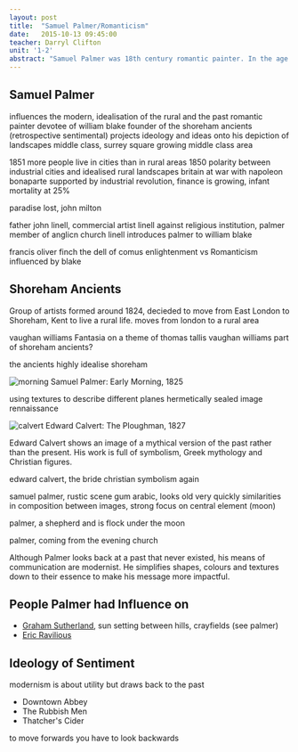 ```yaml
---
layout: post
title:  "Samuel Palmer/Romanticism"
date:   2015-10-13 09:45:00
teacher: Darryl Clifton
unit: '1-2'
abstract: "Samuel Palmer was 18th century romantic painter. In the age of industrial revolution, he and the Shoreham Ancients looked back at their highly idealised version of past, rural life. However their simplified visual language influenced modernist artists."
---
```


## Samuel Palmer

influences the modern, idealisation of the rural and the past
romantic painter
devotee of william blake
founder of the shoreham ancients (retrospective sentimental)
projects ideology and ideas onto his depiction of landscapes
middle class, surrey square growing middle class area

1851 more people live in cities than in rural areas
1850 polarity between industrial cities and idealised rural landscapes
britain at war with napoleon bonaparte supported by industrial revolution, finance is growing, infant mortality at 25%

paradise lost, john milton

father john linell, commercial artist
linell against religious institution, palmer member of anglicn church
linell introduces palmer to william blake

francis oliver finch
the dell of comus
enlightenment vs Romanticism
influenced by blake

## Shoreham Ancients
Group of artists formed around 1824, decieded to move from East London to Shoreham, Kent to live a rural life.
moves from london to a rural area

vaughan williams Fantasia on a theme of thomas tallis
vaughan williams part of shoreham ancients?

the ancients highly idealise shoreham

![morning](https://upload.wikimedia.org/wikipedia/commons/9/99/Samuel_Palmer_-_Early_Morning_-_WGA16952.jpg)
Samuel Palmer: Early Morning, 1825

using textures to describe different planes
hermetically sealed image rennaissance

![calvert](https://upload.wikimedia.org/wikipedia/commons/thumb/4/4b/Edward_Calvert_-_The_Ploughman_-_Google_Art_Project.jpg/800px-Edward_Calvert_-_The_Ploughman_-_Google_Art_Project.jpg)
Edward Calvert: The Ploughman, 1827

Edward Calvert shows an image of a mythical version of the past rather than the present. His work is full of symbolism, Greek mythology and Christian figures.

edward calvert, the bride
christian symbolism again

samuel palmer, rustic scene
gum arabic, looks old very quickly
similarities in composition between images, strong focus on central element (moon)

palmer, a shepherd and is flock under the moon

palmer, coming from the evening church

Although Palmer looks back at a past that never existed, his means of communication are modernist. He simplifies shapes, colours and textures down to their essence to make his message more impactful.

## People Palmer had Influence on
- [Graham Sutherland](https://en.wikipedia.org/wiki/Graham_Sutherland), sun setting between hills, crayfields (see palmer)
- [Eric Ravilious](https://en.wikipedia.org/wiki/Eric_Ravilious)

## Ideology of Sentiment

modernism is about utility but draws back to the past

- Downtown Abbey
- The Rubbish Men
- Thatcher's Cider

to move forwards you have to look backwards
